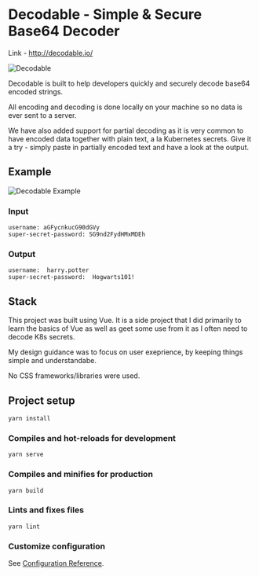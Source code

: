 # Decodable - Simple & Secure Base64 Decoder

Link - http://decodable.io/

![Decodable](https://i.imgur.com/coJhS9K.png)

Decodable is built to help developers quickly and securely decode base64 encoded strings.

All encoding and decoding is done locally on your machine so no data is ever sent to a server.

We have also added support for partial decoding as it is very common to have encoded data together with plain text, a la Kubernetes secrets. Give it a try - simply paste in partially encoded text and have a look at the output.

## Example

![Decodable Example](https://i.imgur.com/BQobGWk.png)


### Input
```
username: aGFycnkucG90dGVy
super-secret-password: SG9nd2FydHMxMDEh
```
### Output
```
username:  harry.potter 
super-secret-password:  Hogwarts101!
```

## Stack

This project was built using Vue. It is a side project that I did primarily to learn the basics of Vue as well as geet some use from it as I often need to decode K8s secrets.

My design guidance was to focus on user exeprience, by keeping things simple and understandabe.

No CSS frameworks/libraries were used.


## Project setup

```
yarn install
```

### Compiles and hot-reloads for development

```
yarn serve
```

### Compiles and minifies for production

```
yarn build
```

### Lints and fixes files

```
yarn lint
```

### Customize configuration

See [Configuration Reference](https://cli.vuejs.org/config/).
